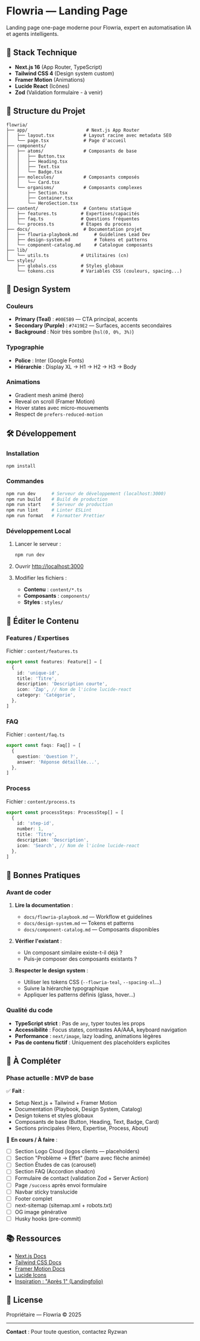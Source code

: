 # Flowria — Landing Page

Landing page one-page moderne pour Flowria, expert en automatisation IA et agents intelligents.

## 🚀 Stack Technique

- **Next.js 16** (App Router, TypeScript)
- **Tailwind CSS 4** (Design system custom)
- **Framer Motion** (Animations)
- **Lucide React** (Icônes)
- **Zod** (Validation formulaire - à venir)

## 📁 Structure du Projet

```
flowria/
├── app/                      # Next.js App Router
│   ├── layout.tsx           # Layout racine avec metadata SEO
│   └── page.tsx             # Page d'accueil
├── components/
│   ├── atoms/               # Composants de base
│   │   ├── Button.tsx
│   │   ├── Heading.tsx
│   │   ├── Text.tsx
│   │   └── Badge.tsx
│   ├── molecules/           # Composants composés
│   │   └── Card.tsx
│   └── organisms/           # Composants complexes
│       ├── Section.tsx
│       ├── Container.tsx
│       └── HeroSection.tsx
├── content/                 # Contenu statique
│   ├── features.ts         # Expertises/capacités
│   ├── faq.ts              # Questions fréquentes
│   └── process.ts          # Étapes du process
├── docs/                    # Documentation projet
│   ├── flowria-playbook.md      # Guidelines Lead Dev
│   ├── design-system.md         # Tokens et patterns
│   └── component-catalog.md     # Catalogue composants
├── lib/
│   └── utils.ts            # Utilitaires (cn)
└── styles/
    ├── globals.css         # Styles globaux
    └── tokens.css          # Variables CSS (couleurs, spacing...)
```

## 🎨 Design System

### Couleurs

- **Primary (Teal)** : `#00E5B9` — CTA principal, accents
- **Secondary (Purple)** : `#7419E2` — Surfaces, accents secondaires
- **Background** : Noir très sombre (`hsl(0, 0%, 3%)`)

### Typographie

- **Police** : Inter (Google Fonts)
- **Hiérarchie** : Display XL → H1 → H2 → H3 → Body

### Animations

- Gradient mesh animé (hero)
- Reveal on scroll (Framer Motion)
- Hover states avec micro-mouvements
- Respect de `prefers-reduced-motion`

## 🛠️ Développement

### Installation

```bash
npm install
```

### Commandes

```bash
npm run dev      # Serveur de développement (localhost:3000)
npm run build    # Build de production
npm run start    # Serveur de production
npm run lint     # Linter ESLint
npm run format   # Formatter Prettier
```

### Développement Local

1. Lancer le serveur :
   ```bash
   npm run dev
   ```

2. Ouvrir [http://localhost:3000](http://localhost:3000)

3. Modifier les fichiers :
   - **Contenu** : `content/*.ts`
   - **Composants** : `components/`
   - **Styles** : `styles/`

## 📝 Éditer le Contenu

### Features / Expertises

Fichier : `content/features.ts`

```typescript
export const features: Feature[] = [
  {
    id: 'unique-id',
    title: 'Titre',
    description: 'Description courte',
    icon: 'Zap', // Nom de l'icône lucide-react
    category: 'Catégorie',
  },
]
```

### FAQ

Fichier : `content/faq.ts`

```typescript
export const faqs: Faq[] = [
  {
    question: 'Question ?',
    answer: 'Réponse détaillée...',
  },
]
```

### Process

Fichier : `content/process.ts`

```typescript
export const processSteps: ProcessStep[] = [
  {
    id: 'step-id',
    number: 1,
    title: 'Titre',
    description: 'Description',
    icon: 'Search', // Nom de l'icône lucide-react
  },
]
```

## 🎯 Bonnes Pratiques

### Avant de coder

1. **Lire la documentation** :
   - `docs/flowria-playbook.md` — Workflow et guidelines
   - `docs/design-system.md` — Tokens et patterns
   - `docs/component-catalog.md` — Composants disponibles

2. **Vérifier l'existant** :
   - Un composant similaire existe-t-il déjà ?
   - Puis-je composer des composants existants ?

3. **Respecter le design system** :
   - Utiliser les tokens CSS (`--flowria-teal`, `--spacing-xl`...)
   - Suivre la hiérarchie typographique
   - Appliquer les patterns définis (glass, hover...)

### Qualité du code

- **TypeScript strict** : Pas de `any`, typer toutes les props
- **Accessibilité** : Focus states, contrastes AA/AAA, keyboard navigation
- **Performance** : `next/image`, lazy loading, animations légères
- **Pas de contenu fictif** : Uniquement des placeholders explicites

## 🚧 À Compléter

### Phase actuelle : MVP de base

✅ **Fait** :
- Setup Next.js + Tailwind + Framer Motion
- Documentation (Playbook, Design System, Catalog)
- Design tokens et styles globaux
- Composants de base (Button, Heading, Text, Badge, Card)
- Sections principales (Hero, Expertise, Process, About)

🔄 **En cours / À faire** :
- [ ] Section Logo Cloud (logos clients — placeholders)
- [ ] Section "Problème → Effet" (barre avec flèche animée)
- [ ] Section Études de cas (carousel)
- [ ] Section FAQ (Accordion shadcn)
- [ ] Formulaire de contact (validation Zod + Server Action)
- [ ] Page `/success` après envoi formulaire
- [ ] Navbar sticky translucide
- [ ] Footer complet
- [ ] next-sitemap (sitemap.xml + robots.txt)
- [ ] OG image générative
- [ ] Husky hooks (pre-commit)

## 📚 Ressources

- [Next.js Docs](https://nextjs.org/docs)
- [Tailwind CSS Docs](https://tailwindcss.com/docs)
- [Framer Motion Docs](https://www.framer.com/motion/)
- [Lucide Icons](https://lucide.dev/)
- [Inspiration : "Après 1" (Landingfolio)](https://landingfolio.com/)

## 📄 License

Propriétaire — Flowria © 2025

---

**Contact** : Pour toute question, contactez Ryzwan
